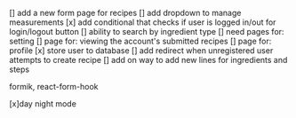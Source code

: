 [] add a new form page for recipes
[] add dropdown to manage measurements
[x] add conditional that checks if user is logged in/out for login/logout button
[] ability to search by ingredient type
[] need pages for: setting
[] page for: viewing the account's submitted recipes
[] page for: profile
[x] store user to database
[] add redirect when unregistered user attempts to create recipe
[] add on way to add new lines for ingredients and steps


 formik, react-form-hook

[x]day night mode
